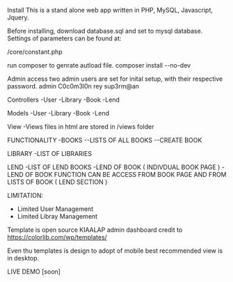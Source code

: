 Install
This is a stand alone web app written in PHP, MySQL, Javascript, Jquery.

Before installing, download database.sql and set to mysql database.
Settings of parameters can be found at:

/core/constant.php

run composer to genrate autload file.
composer install --no-dev

Admin access
two admin users are set for inital setup, with their respective password.
admin C0c0m3l0n
rey sup3rm@an

Controllers
-User
-Library
-Book
-Lend

Models
-User
-Library
-Book
-Lend

View
-Views files in html are stored in /views folder

FUNCTIONALITY
-BOOKS
--LISTS OF ALL BOOKS
--CREATE BOOK

LIBRARY
-LIST OF LIBRARIES

LEND
-LIST OF LEND BOOKS
-LEND OF BOOK ( INDIVDUAL BOOK PAGE )
-LEND OF BOOK FUNCTION CAN BE ACCESS FROM BOOK PAGE AND FROM LISTS OF BOOK ( LEND SECTION )

LIMITATION:

- Limited User Management
- Limited Libray Management

Template is open source KIAALAP admin dashboard credit to https://colorlib.com/wp/templates/

Even thu templates is design to adopt of mobile best recommended view is in desktop.

LIVE DEMO [soon]
